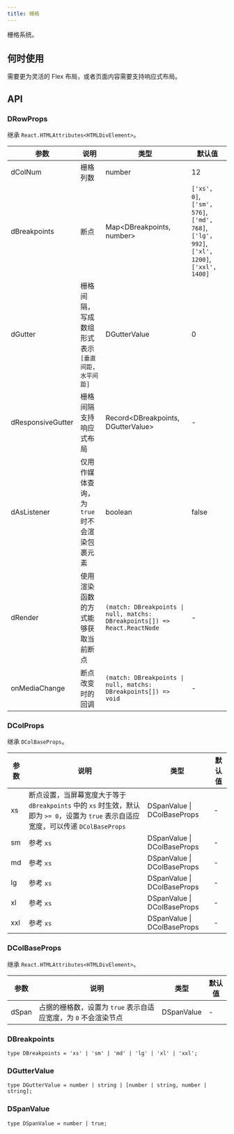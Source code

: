 ```yaml
---
title: 栅格
---
```


栅格系统。

## 何时使用

需要更为灵活的 Flex 布局，或者页面内容需要支持响应式布局。

## API

### DRowProps

继承 `React.HTMLAttributes<HTMLDivElement>`。

<!-- prettier-ignore-start -->
| 参数 | 说明 | 类型 | 默认值 | 
| --- | --- | --- | --- | 
| dColNum | 栅格列数 | number | 12 |
| dBreakpoints | 断点 | Map\<DBreakpoints, number\> | `['xs', 0]`, `['sm', 576]`, `['md', 768]`, `['lg', 992]`, `['xl', 1200]`, `['xxl', 1400]` |
| dGutter | 栅格间隔，写成数组形式表示 `[垂直间距, 水平间距]` | DGutterValue | 0 |
| dResponsiveGutter | 栅格间隔支持响应式布局 | Record\<DBreakpoints, DGutterValue\> | - |
| dAsListener | 仅用作媒体查询，为 `true` 时不会渲染包裹元素 | boolean | false |
| dRender | 使用渲染函数的方式能够获取当前断点 | `(match: DBreakpoints \| null, matchs: DBreakpoints[]) => React.ReactNode` | - |
| onMediaChange | 断点改变时的回调 | `(match: DBreakpoints \| null, matchs: DBreakpoints[]) => void` | - | 
<!-- prettier-ignore-end -->

### DColProps

继承 `DColBaseProps`。

<!-- prettier-ignore-start -->
| 参数 | 说明 | 类型 | 默认值 | 
| --- | --- | --- | --- | 
| xs | 断点设置，当屏幕宽度大于等于 `dBreakpoints` 中的 `xs` 时生效，默认即为 `>= 0`，设置为 `true` 表示自适应宽度，可以传递 `DColBaseProps` | DSpanValue \| DColBaseProps | - |
| sm | 参考 `xs` | DSpanValue \| DColBaseProps | - |
| md | 参考 `xs` | DSpanValue \| DColBaseProps | - |
| lg | 参考 `xs` | DSpanValue \| DColBaseProps | - |
| xl | 参考 `xs` | DSpanValue \| DColBaseProps | - |
| xxl | 参考 `xs` | DSpanValue \| DColBaseProps | - |
<!-- prettier-ignore-end -->

### DColBaseProps

继承 `React.HTMLAttributes<HTMLDivElement>`。

<!-- prettier-ignore-start -->
| 参数 | 说明 | 类型 | 默认值 | 
| --- | --- | --- | --- | 
| dSpan | 占据的栅格数，设置为 `true` 表示自适应宽度，为 `0` 不会渲染节点 | DSpanValue | - |
<!-- prettier-ignore-end -->

### DBreakpoints

```tsx
type DBreakpoints = 'xs' | 'sm' | 'md' | 'lg' | 'xl' | 'xxl';
```

### DGutterValue

```tsx
type DGutterValue = number | string | [number | string, number | string];
```

### DSpanValue

```tsx
type DSpanValue = number | true;
```
